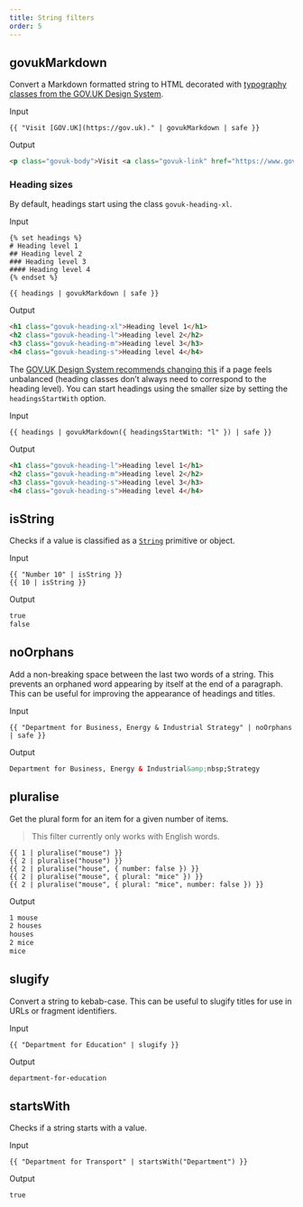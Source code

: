 ```yaml
---
title: String filters
order: 5
---
```


## govukMarkdown

Convert a Markdown formatted string to HTML decorated with [typography classes from the GOV.UK Design System](https://design-system.service.gov.uk/styles/typography/).

Input

```njk
{{ "Visit [GOV.UK](https://gov.uk)." | govukMarkdown | safe }}
```

Output

```html
<p class="govuk-body">Visit <a class="govuk-link" href="https://www.gov.uk">GOV.UK</a>.</p>
```

### Heading sizes

By default, headings start using the class `govuk-heading-xl`.

Input

```njk
{% set headings %}
# Heading level 1
## Heading level 2
### Heading level 3
#### Heading level 4
{% endset %}

{{ headings | govukMarkdown | safe }}
```

Output

```html
<h1 class="govuk-heading-xl">Heading level 1</h1>
<h2 class="govuk-heading-l">Heading level 2</h2>
<h3 class="govuk-heading-m">Heading level 3</h3>
<h4 class="govuk-heading-s">Heading level 4</h4>
```

The [GOV.UK Design System recommends changing this](https://design-system.service.gov.uk/styles/typography/#headings) if a page feels unbalanced (heading classes don’t always need to correspond to the heading level). You can start headings using the smaller size by setting the `headingsStartWith` option.

Input

```njk
{{ headings | govukMarkdown({ headingsStartWith: "l" }) | safe }}
```

Output

```html
<h1 class="govuk-heading-l">Heading level 1</h1>
<h2 class="govuk-heading-m">Heading level 2</h2>
<h3 class="govuk-heading-s">Heading level 3</h3>
<h4 class="govuk-heading-s">Heading level 4</h4>
```

## isString

Checks if a value is classified as a [`String`](https://developer.mozilla.org/en-US/docs/Web/JavaScript/Reference/Global_Objects/String) primitive or object.

Input

```njk
{{ "Number 10" | isString }}
{{ 10 | isString }}
```

Output

```html
true
false
```

## noOrphans

Add a non-breaking space between the last two words of a string. This prevents an orphaned word appearing by itself at the end of a paragraph. This can be useful for improving the appearance of headings and titles.

Input

```njk
{{ "Department for Business, Energy & Industrial Strategy" | noOrphans | safe }}
```

Output

```html
Department for Business, Energy & Industrial&amp;nbsp;Strategy
```

## pluralise

Get the plural form for an item for a given number of items.

> This filter currently only works with English words.

```njk
{{ 1 | pluralise("mouse") }}
{{ 2 | pluralise("house") }}
{{ 2 | pluralise("house", { number: false }) }}
{{ 2 | pluralise("mouse", { plural: "mice" }) }}
{{ 2 | pluralise("mouse", { plural: "mice", number: false }) }}
```

Output

```html
1 mouse
2 houses
houses
2 mice
mice
```

## slugify

Convert a string to kebab-case. This can be useful to slugify titles for use in URLs or fragment identifiers.

Input

```njk
{{ "Department for Education" | slugify }}
```

Output

```html
department-for-education
```

## startsWith

Checks if a string starts with a value.

Input

```njk
{{ "Department for Transport" | startsWith("Department") }}
```

Output

```html
true
```
